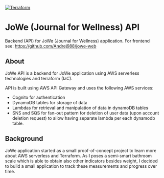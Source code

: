 [![Terraform](https://github.com/Andrej988/jowe-api/actions/workflows/terraform.yml/badge.svg)](https://github.com/Andrej988/jowe-api/actions/workflows/terraform.yml)

# JoWe (Journal for Wellness) API

Backend (API) for JoWe (Journal for Wellness) application.
For frontend see: https://github.com/Andrej988/jowe-web

## About
JoWe API is a backend for JoWe application using AWS serverless technologies and terraform (IaC).

API is built using AWS API Gateway and uses the following AWS services:
- Cognito for authentication
- DynamoDB tables for storage of data
- Lambdas for retrieval and manipulation of data in dynamoDB tables
- SNS and SQS for fan-out pattern for deletion of user data (upon account deletion request) to allow having separate lambda per each dynamodb table.

## Background
JoWe application started as a small proof-of-concept project to learn more about AWS serverless and Terraform. As I poses a semi-smart bathroom scale which is able to obtain also other indicators besides weight, I decided to build a small application to track these measurements and progress over time.
